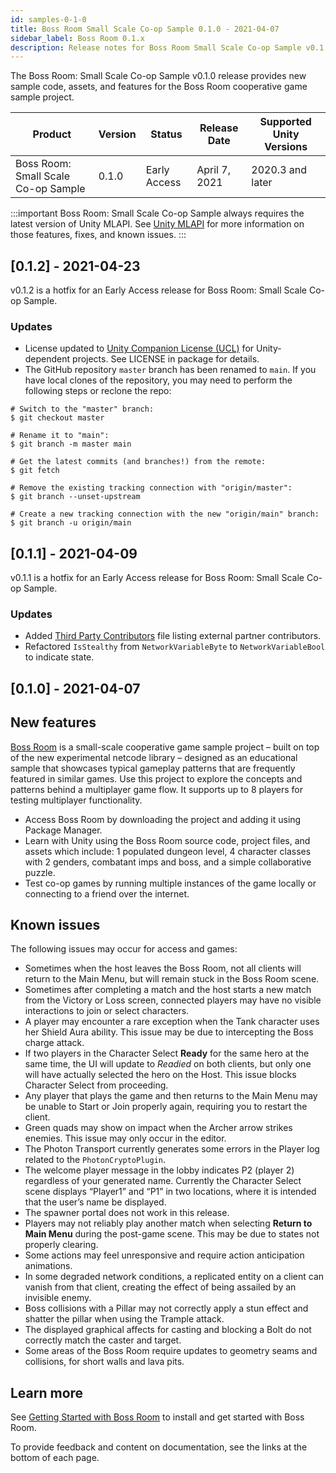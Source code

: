 ```yaml
---
id: samples-0-1-0
title: Boss Room Small Scale Co-op Sample 0.1.0 - 2021-04-07
sidebar_label: Boss Room 0.1.x
description: Release notes for Boss Room Small Scale Co-op Sample v0.1.0, the first release of the Boss Room sample project for Unity MLAPI.
---
```


The Boss Room: Small Scale Co-op Sample v0.1.0 release provides new sample code, assets, and features for the Boss Room cooperative game sample project. 

| Product | Version | Status | Release Date | Supported Unity Versions |
| -- | -- | -- | -- | -- |
| Boss Room: Small Scale Co-op Sample | 0.1.0 | Early Access | April 7, 2021 | 2020.3 and later |

:::important
Boss Room: Small Scale Co-op Sample always requires the latest version of Unity MLAPI. See [Unity MLAPI](../index.md) for more information on those features, fixes, and known issues.
:::

## [0.1.2] - 2021-04-23

v0.1.2 is a hotfix for an Early Access release for Boss Room: Small Scale Co-op Sample.

### Updates

* License updated to [Unity Companion License (UCL)](https://unity3d.com/legal/licenses/unity_companion_license) for Unity-dependent projects. See LICENSE in package for details.
* The GitHub repository `master` branch has been renamed to `main`. If you have local clones of the repository, you may need to perform the following steps or reclone the repo:

```
# Switch to the "master" branch:
$ git checkout master

# Rename it to "main":
$ git branch -m master main

# Get the latest commits (and branches!) from the remote:
$ git fetch

# Remove the existing tracking connection with "origin/master":
$ git branch --unset-upstream

# Create a new tracking connection with the new "origin/main" branch:
$ git branch -u origin/main
```

## [0.1.1] - 2021-04-09

v0.1.1 is a hotfix for an Early Access release for Boss Room: Small Scale Co-op Sample.

### Updates

* Added [Third Party Contributors](https://github.com/Unity-Technologies/com.unity.multiplayer.samples.coop/blob/master/third-party%20contributors.md) file listing external partner contributors.
* Refactored `IsStealthy` from `NetworkVariableByte` to `NetworkVariableBool` to indicate state.

## [0.1.0] - 2021-04-07

## New features

[Boss Room](https://github.com/Unity-Technologies/com.unity.multiplayer.samples.coop) is a small-scale cooperative game sample project – built on top of the new experimental netcode library – designed as an educational sample that showcases typical gameplay patterns that are frequently featured in similar games. Use this project to explore the concepts and patterns behind a multiplayer game flow. It supports up to 8 players for testing multiplayer functionality.

* Access Boss Room by downloading the project and adding it using Package Manager.
* Learn with Unity using the Boss Room source code, project files, and assets which include: 1 populated dungeon level, 4 character classes with 2 genders, combatant imps and boss, and a simple collaborative puzzle.
* Test co-op games by running multiple instances of the game locally or connecting to a friend over the internet.

## Known issues

The following issues may occur for access and games:

* Sometimes when the host leaves the Boss Room, not all clients will return to the Main Menu, but will remain stuck in the Boss Room scene. <!-- GOMPS-439-->
* Sometimes after completing a match and the host starts a new match from the Victory or Loss screen, connected players may have no visible interactions to join or select characters. <!-- GOMPS-464 GOMPS-506 -->
* A player may encounter a rare exception when the Tank character uses her Shield Aura ability. This issue may be due to intercepting the Boss charge attack. <!-- GOMPS-435 -->
* If two players in the Character Select **Ready** for the same hero at the same time, the UI will update to *Readied* on both clients, but only one will have actually selected the hero on the Host. This issue blocks Character Select from proceeding.  <!-- GOMPS-390 -->
* Any player that plays the game and then returns to the Main Menu may be unable to Start or Join properly again, requiring you to restart the client. <!-- GOMPS-355 -->
* Green quads may show on impact when the Archer arrow strikes enemies. This issue may only occur in the editor. <!-- GOMPS-460 -->
* The Photon Transport currently generates some errors in the Player log related to the `PhotonCryptoPlugin`. <!-- GOMPS-453 -->
* The welcome player message in the lobby indicates P2 (player 2) regardless of your generated name. Currently the Character Select scene displays “Player1” and “P1” in two locations, where it is intended that the user’s name be displayed.  <!-- GOMPS-428 --> 
* The spawner portal does not work in this release. <!-- PR #172 -->
* Players may not reliably play another match when selecting **Return to Main Menu** during the post-game scene. This may be due to states not properly clearing. <!-- PR #246-->
* Some actions may feel unresponsive and require action anticipation animations.
* In some degraded network conditions, a replicated entity on a client can vanish from that client, creating the effect of being assailed by an invisible enemy. <!-- GOMPS-380-->
* Boss collisions with a Pillar may not correctly apply a stun effect and shatter the pillar when using the Trample attack. <!-- PR #206 gomps-330 -->
* The displayed graphical affects for casting and blocking a Bolt do not correctly match the caster and target.  <!-- gomps-417 PR #223-->
* Some areas of the Boss Room require updates to geometry seams and collisions, for short walls and lava pits. <!-- GOMPS-289-->

## Learn more

See [Getting Started with Boss Room](/docs/learn/bossroom) to install and get started with Boss Room.

To provide feedback and content on documentation, see the links at the bottom of each page.